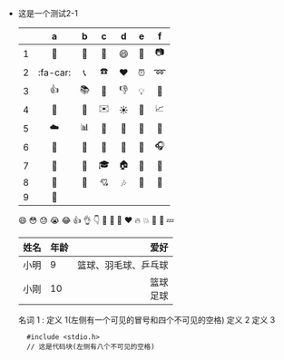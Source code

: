 - 这是一个测试2-1

  ||a|b|c|d|e|f|
  |:--:|:--:|:--:|:--:|:--:|:--:|:--:|
  |1|:punch:|:notebook:|:e-mail:|:smile:|:movie_camera:|	:camera:|
  |2|:fa-car:|:telephone_receiver:|:phone:|:heart:|:alarm_clock:|:loop:|
  |3|:+1:|:books:|:email:|:-1:|:bulb:|:hammer:|
  |4|:rocket:|:book:|:envelope:|:sunny:|:mag_right:|	:chart_with_upwards_trend:|
  |5|:cloud:|:bar_chart:|:wind_chime:|:hibiscus:|:paperclip:|	:ghost:|
  |6|:bug:|:date:|:balloon:|:beers:|:guitar:|:headphones:|
  |7|:rice:|:guitar:|:mortar_board:|:house:|:mount_fuji:|	:office:|
  |8|:rocket:|:school:|:cupid:|:notes:|:shit:|:feet:|
  |9|:speech_balloon:| 

  :smile: :flushed: :sweat: :sob: :joy:
  :+1: :ok_hand: :point_down: :clap: :muscle: :pray:
  :heart: :fire: :boom: :star2: :shit: :zzz:    

  | 姓名 | 年龄 |  爱好 |
  | :-- | :-- | -----: |
  | 小明 | 9 | 篮球、羽毛球、乒乓球 |
  | 小刚 | 10 | 篮球 <br> 足球 |

  名词 1
  :   定义 1(左侧有一个可见的冒号和四个不可见的空格)
      定义 2
      定义 3
            
        #include <stdio.h>
        // 这是代码块(左侧有八个不可见的空格)